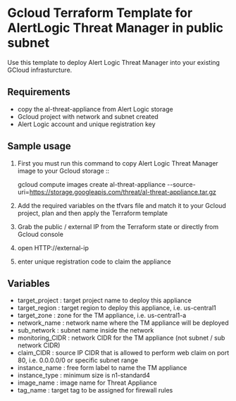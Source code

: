 Gcloud Terraform Template for AlertLogic Threat Manager in public subnet
==========================================================================
Use this template to deploy Alert Logic Threat Manager into your existing GCloud infrasturcture.

Requirements
------------
* copy the al-threat-appliance from Alert Logic storage
* Gcloud project with network and subnet created
* Alert Logic account and unique registration key


Sample usage
------------
1. First you must run this command to copy Alert Logic Threat Manager image to your Gcloud storage ::

    gcloud compute images create al-threat-appliance --source-uri=https://storage.googleapis.com/threat/al-threat-appliance.tar.gz

2. Add the required variables on the tfvars file and match it to your Gcloud project, plan and then apply the Terraform template

3. Grab the public / external IP from the Terraform state or directly from Gcloud console

4. open HTTP://external-ip

5. enter unique registration code to claim the appliance


Variables
----------
  * target_project : target project name to deploy this appliance
  * target_region : target region to deploy this appliance, i.e. us-central1
  * target_zone : zone for the TM appliance, i.e. us-central1-a
  * network_name : network name where the TM appliance will be deployed
  * sub_network : subnet name inside the network
  * monitoring_CIDR : network CIDR for the TM appliance (not subnet / sub network CIDR)
  * claim_CIDR : source IP CIDR that is allowed to perform web claim on port 80, i.e. 0.0.0.0/0 or specific subnet range
  * instance_name : free form label to name the TM appliance
  * instance_type : minimum size is n1-standard4
  * image_name : image name for Threat Appliance
  * tag_name : target tag to be assigned for firewall rules
